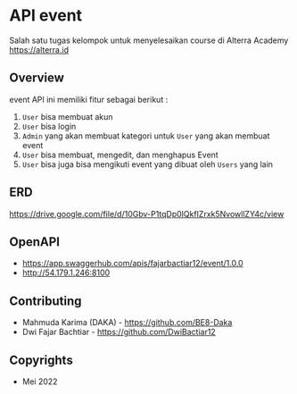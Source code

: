 # API event

Salah satu tugas kelompok untuk menyelesaikan course di Alterra Academy https://alterra.id

## Overview

event API ini memiliki fitur sebagai berikut :

1. `User` bisa membuat akun
2. `User` bisa login
3. `Admin` yang akan membuat kategori untuk `User` yang akan membuat event
4. `User` bisa membuat, mengedit, dan menghapus Event
5. `User` bisa juga bisa mengikuti event yang dibuat oleh `Users` yang lain

## ERD

https://drive.google.com/file/d/10Gbv-P1tqDp0lQkfIZrxk5NvowllZY4c/view

## OpenAPI

- https://app.swaggerhub.com/apis/fajarbactiar12/event/1.0.0
- http://54.179.1.246:8100

## Contributing

- Mahmuda Karima (DAKA) - https://github.com/BE8-Daka
- Dwi Fajar Bachtiar - https://github.com/DwiBactiar12

## Copyrights

- Mei 2022
